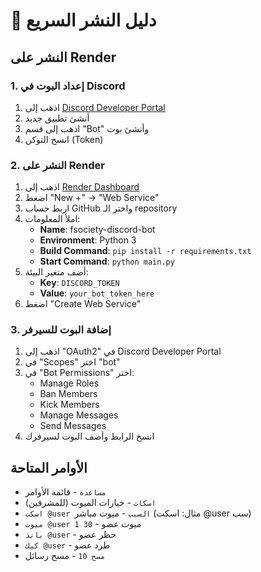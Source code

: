 # 🚀 دليل النشر السريع

## النشر على Render

### 1. إعداد البوت في Discord
1. اذهب إلى [Discord Developer Portal](https://discord.com/developers/applications)
2. أنشئ تطبيق جديد
3. اذهب إلى قسم "Bot" وأنشئ بوت
4. انسخ التوكن (Token)

### 2. النشر على Render
1. اذهب إلى [Render Dashboard](https://dashboard.render.com/)
2. اضغط "New +" → "Web Service"
3. اربط حساب GitHub واختر الـ repository
4. املأ المعلومات:
   - **Name**: fsociety-discord-bot
   - **Environment**: Python 3
   - **Build Command**: `pip install -r requirements.txt`
   - **Start Command**: `python main.py`
5. أضف متغير البيئة:
   - **Key**: `DISCORD_TOKEN`
   - **Value**: `your_bot_token_here`
6. اضغط "Create Web Service"

### 3. إضافة البوت للسيرفر
1. اذهب إلى "OAuth2" في Discord Developer Portal
2. في "Scopes" اختر "bot"
3. في "Bot Permissions" اختر:
   - Manage Roles
   - Ban Members
   - Kick Members
   - Manage Messages
   - Send Messages
4. انسخ الرابط وأضف البوت لسيرفرك

## الأوامر المتاحة
- `مساعدة` - قائمة الأوامر
- `اسكات` - خيارات الميوت (للمشرفين)
- `اسكت @user السبب` - ميوت مباشر (مثال: اسكت @user سب)
- `ميوت @user 1 30` - ميوت عضو
- `باند @user` - حظر عضو
- `كيك @user` - طرد عضو
- `مسح 10` - مسح رسائل 